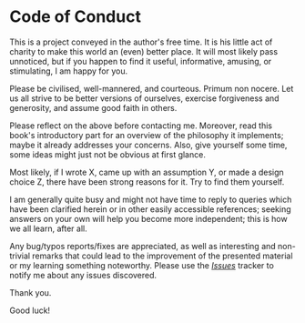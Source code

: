 Code of Conduct
===============

This is a project conveyed in the author's free time. It is his little
act of charity to make this world an (even) better place.
It will most likely pass unnoticed, but if you happen to find it useful,
informative, amusing, or stimulating, I am happy for you.

Please be civilised, well-mannered, and courteous. Primum non nocere.
Let us all strive to be better versions of ourselves, exercise forgiveness
and generosity, and assume good faith in others.

Please reflect on the above before contacting me. Moreover, read this book's
introductory part for an overview of the philosophy it implements;
maybe it already addresses your concerns. Also, give yourself some time,
some ideas might just not be obvious at first glance.

Most likely, if I wrote X, came up with an assumption Y, or made a design
choice Z, there have been strong reasons for it. Try to find them yourself.

I am generally quite busy and might not have time to reply to queries
which have been clarified herein or in other easily accessible references;
seeking answers on your own will help you become more independent;
this is how we all learn, after all.

Any bug/typos reports/fixes are appreciated, as well as interesting and
non-trivial remarks that could lead to the improvement of the presented
material or my learning something noteworthy. Please use the
[*Issues*](https://github.com/gagolews/datawranglingpy/issues)
tracker to notify me about any issues discovered.

Thank you.

Good luck!
